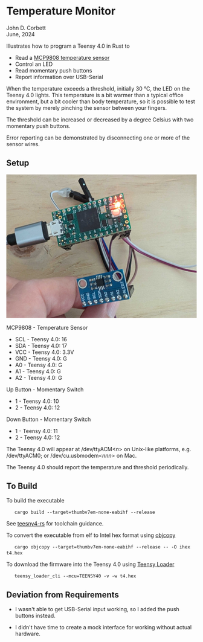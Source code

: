Temperature Monitor
===================
John D. Corbett  
June, 2024

Illustrates how to program a Teensy 4.0 in Rust to
   - Read a [MCP9808 temperature sensor](https://www.microchip.com/en-us/product/mcp9808)
   - Control an LED
   - Read momentary push buttons
   - Report information over USB-Serial

When the temperature exceeds a threshold, initially 30 ℃, the LED on the Teensy
4.0 lights. This temperature is a bit warmer than a typical office environment,
but a bit cooler than body temperature, so it is possible to test the system by
merely pinching the sensor between your fingers.

The threshold can be increased or decreased by a degree Celsius with two 
momentary push buttons.

Error reporting can be demonstrated by disconnecting one or more of the sensor wires.

Setup
-----

![Teensy 4 wired to an MCP9808 breakout board](t4-mcp9808.jpg)

MCP9808 - Temperature Sensor
   - SCL - Teensy 4.0: 16
   - SDA - Teensy 4.0: 17
   - VCC - Teensy 4.0: 3.3V
   - GND - Teensy 4.0: G
   - A0 - Teensy 4.0: G
   - A1 - Teensy 4.0: G
   - A2 - Teensy 4.0: G


Up Button - Momentary Switch
   - 1 - Teensy 4.0: 10
   - 2 - Teensy 4.0: 12

Down Button - Momentary Switch
   - 1 - Teensy 4.0: 11
   - 2 - Teensy 4.0: 12

The Teensy 4.0 will appear at /dev/ttyACM\<_n_\> on Unix-like platforms, e.g. /dev/ttyACM0;
or /dev/cu.usbmodem\<_nnn_\> on Mac.

The Teensy 4.0 should report the temperature and threshold periodically.


To Build
--------

To build the executable
```
   cargo build --target=thumbv7em-none-eabihf --release
```
See [teesny4-rs](https://crates.io/crates/teensy4-bsp) for toolchain guidance.

To convert the executable from elf to Intel hex format using
[objcopy](https://github.com/rust-embedded/cargo-binutils)
```
   cargo objcopy --target=thumbv7em-none-eabihf --release -- -O ihex t4.hex
```

To download the firmware into the Teensy 4.0 using
[Teensy Loader](https://github.com/PaulStoffregen/teensy_loader_cli)
```
   teensy_loader_cli --mcu=TEENSY40 -v -w t4.hex
```

Deviation from Requirements
---------------------------

- I wasn't able to get USB-Serial input working, so I added the push buttons instead.

- I didn't have time to create a mock interface for working without actual hardware.

